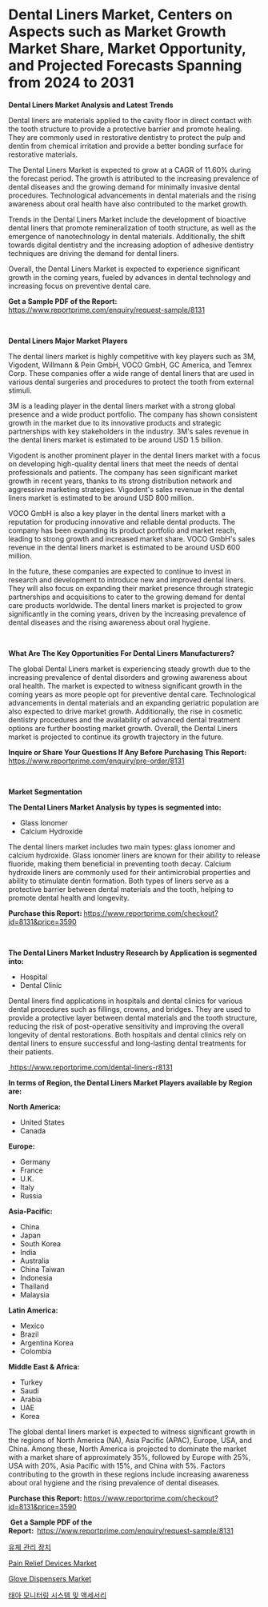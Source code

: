 <p><h1>Dental Liners Market, Centers on Aspects such as Market Growth Market Share, Market Opportunity, and Projected Forecasts Spanning from 2024 to 2031</h1></p><p><strong>Dental Liners Market Analysis and Latest Trends</strong></p>
<p><p>Dental liners are materials applied to the cavity floor in direct contact with the tooth structure to provide a protective barrier and promote healing. They are commonly used in restorative dentistry to protect the pulp and dentin from chemical irritation and provide a better bonding surface for restorative materials.</p><p>The Dental Liners Market is expected to grow at a CAGR of 11.60% during the forecast period. The growth is attributed to the increasing prevalence of dental diseases and the growing demand for minimally invasive dental procedures. Technological advancements in dental materials and the rising awareness about oral health have also contributed to the market growth.</p><p>Trends in the Dental Liners Market include the development of bioactive dental liners that promote remineralization of tooth structure, as well as the emergence of nanotechnology in dental materials. Additionally, the shift towards digital dentistry and the increasing adoption of adhesive dentistry techniques are driving the demand for dental liners.</p><p>Overall, the Dental Liners Market is expected to experience significant growth in the coming years, fueled by advances in dental technology and increasing focus on preventive dental care.</p></p>
<p><strong>Get a Sample PDF of the Report:&nbsp;</strong> <a href="https://www.reportprime.com/enquiry/request-sample/8131">https://www.reportprime.com/enquiry/request-sample/8131</a></p>
<p>&nbsp;</p>
<p><strong>Dental Liners Major Market Players</strong></p>
<p><p>The dental liners market is highly competitive with key players such as 3M, Vigodent, Willmann & Pein GmbH, VOCO GmbH, GC America, and Temrex Corp. These companies offer a wide range of dental liners that are used in various dental surgeries and procedures to protect the tooth from external stimuli.</p><p>3M is a leading player in the dental liners market with a strong global presence and a wide product portfolio. The company has shown consistent growth in the market due to its innovative products and strategic partnerships with key stakeholders in the industry. 3M's sales revenue in the dental liners market is estimated to be around USD 1.5 billion.</p><p>Vigodent is another prominent player in the dental liners market with a focus on developing high-quality dental liners that meet the needs of dental professionals and patients. The company has seen significant market growth in recent years, thanks to its strong distribution network and aggressive marketing strategies. Vigodent's sales revenue in the dental liners market is estimated to be around USD 800 million.</p><p>VOCO GmbH is also a key player in the dental liners market with a reputation for producing innovative and reliable dental products. The company has been expanding its product portfolio and market reach, leading to strong growth and increased market share. VOCO GmbH's sales revenue in the dental liners market is estimated to be around USD 600 million.</p><p>In the future, these companies are expected to continue to invest in research and development to introduce new and improved dental liners. They will also focus on expanding their market presence through strategic partnerships and acquisitions to cater to the growing demand for dental care products worldwide. The dental liners market is projected to grow significantly in the coming years, driven by the increasing prevalence of dental diseases and the rising awareness about oral hygiene.</p></p>
<p>&nbsp;</p>
<p><strong>What Are The Key Opportunities For Dental Liners Manufacturers?</strong></p>
<p><p>The global Dental Liners market is experiencing steady growth due to the increasing prevalence of dental disorders and growing awareness about oral health. The market is expected to witness significant growth in the coming years as more people opt for preventive dental care. Technological advancements in dental materials and an expanding geriatric population are also expected to drive market growth. Additionally, the rise in cosmetic dentistry procedures and the availability of advanced dental treatment options are further boosting market growth. Overall, the Dental Liners market is projected to continue its growth trajectory in the future.</p></p>
<p><strong>Inquire or Share Your Questions If Any Before Purchasing This Report:</strong> <a href="https://www.reportprime.com/enquiry/pre-order/8131">https://www.reportprime.com/enquiry/pre-order/8131</a></p>
<p>&nbsp;</p>
<p><strong>Market Segmentation</strong></p>
<p><strong>The Dental Liners Market Analysis by types is segmented into:</strong></p>
<p><ul><li>Glass Ionomer</li><li>Calcium Hydroxide</li></ul></p>
<p><p>The dental liners market includes two main types: glass ionomer and calcium hydroxide. Glass ionomer liners are known for their ability to release fluoride, making them beneficial in preventing tooth decay. Calcium hydroxide liners are commonly used for their antimicrobial properties and ability to stimulate dentin formation. Both types of liners serve as a protective barrier between dental materials and the tooth, helping to promote dental health and longevity.</p></p>
<p><strong>Purchase this Report:&nbsp;</strong><a href="https://www.reportprime.com/checkout?id=8131&price=3590">https://www.reportprime.com/checkout?id=8131&price=3590</a></p>
<p>&nbsp;</p>
<p><strong>The Dental Liners Market Industry Research by Application is segmented into:</strong></p>
<p><ul><li>Hospital</li><li>Dental Clinic</li></ul></p>
<p><p>Dental liners find applications in hospitals and dental clinics for various dental procedures such as fillings, crowns, and bridges. They are used to provide a protective layer between dental materials and the tooth structure, reducing the risk of post-operative sensitivity and improving the overall longevity of dental restorations. Both hospitals and dental clinics rely on dental liners to ensure successful and long-lasting dental treatments for their patients.</p></p>
<p><a href="https://www.reportprime.com/dental-liners-r8131">&nbsp;https://www.reportprime.com/dental-liners-r8131</a></p>
<p><strong>In terms of Region, the Dental Liners Market Players available by Region are:</strong></p>
<p>
    <p> <strong> North America: </strong>
        <ul>
            <li>United States</li>
            <li>Canada</li>
        </ul>
        </p> 
    <p> <strong> Europe: </strong>
        <ul>
            <li>Germany</li>
            <li>France</li>
            <li>U.K.</li>
            <li>Italy</li>
            <li>Russia</li>
        </ul>
        </p> 
    <p> <strong> Asia-Pacific: </strong>
        <ul>
            <li>China</li>
            <li>Japan</li>
            <li>South Korea</li>
            <li>India</li>
            <li>Australia</li>
            <li>China Taiwan</li>
            <li>Indonesia</li>
            <li>Thailand</li>
            <li>Malaysia</li>
        </ul>
        </p> 
    <p> <strong> Latin America: </strong>
        <ul>
            <li>Mexico</li>
            <li>Brazil</li>
            <li>Argentina Korea</li>
            <li>Colombia</li>
        </ul>
        </p> 
    <p> <strong> Middle East & Africa: </strong>
        <ul>
            <li>Turkey</li>
            <li>Saudi</li>
            <li>Arabia</li>
            <li>UAE</li>
            <li>Korea</li>
        </ul>
    </p>
    </p>
<p><p>The global dental liners market is expected to witness significant growth in the regions of North America (NA), Asia Pacific (APAC), Europe, USA, and China. Among these, North America is projected to dominate the market with a market share of approximately 35%, followed by Europe with 25%, USA with 20%, Asia Pacific with 15%, and China with 5%. Factors contributing to the growth in these regions include increasing awareness about oral hygiene and the rising prevalence of dental diseases.</p></p>
<p><strong>Purchase this Report: </strong><a href="https://www.reportprime.com/checkout?id=8131&price=3590">https://www.reportprime.com/checkout?id=8131&price=3590</a></p>
<p>&nbsp;<strong>Get a Sample PDF of the Report:&nbsp;&nbsp;</strong><a href="https://www.reportprime.com/enquiry/request-sample/8131">https://www.reportprime.com/enquiry/request-sample/8131</a></p>
<p><strong></strong></p>
<p><p><a href="https://github.com/fredrickeglers/Market-Research-Report-List-3/blob/main/513062785069.md">유체 관리 장치</a></p><p><a href="https://github.com/ctanaka235/Market-Research-Report-List-1/blob/main/pain-relief-devices-market.md">Pain Relief Devices Market</a></p><p><a href="https://github.com/fkhcgcyl33/Market-Research-Report-List-1/blob/main/glove-dispensers-market.md">Glove Dispensers Market</a></p><p><a href="https://github.com/bunxhcci35271755/Market-Research-Report-List-3/blob/main/392691385053.md">태아 모니터링 시스템 및 액세서리</a></p></p>